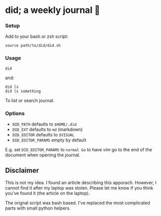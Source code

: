 # did; a weekly journal :book:

### Setup

Add to your bash or zsh script:

```
source path/to/did/did.sh
```

### Usage

```
did
```

and:

```
did ls
did ls something
```

To list or search journal.

### Options

* `DID_PATH` defaults to `$HOME/.did`
* `DID_EXT` defaults to `md` (markdown)
* `DID_EDITOR` defaults to `$VISUAL`
* `DID_EDITOR_PARAMS` empty by default

E.g. set `DID_EDITOR_PARAMS` to `normal Go` to have *vim* go to the end of the
document when opening the journal.

## Disclaimer

This is not my idea. I found an article describing this apporach. However, I
cannot find it after my laptop was stolen. Please let me know if you think
you've found it (the article on the laptop).

The orignal script was bash based. I've replaced the most complicated parts
with small python helpers.
